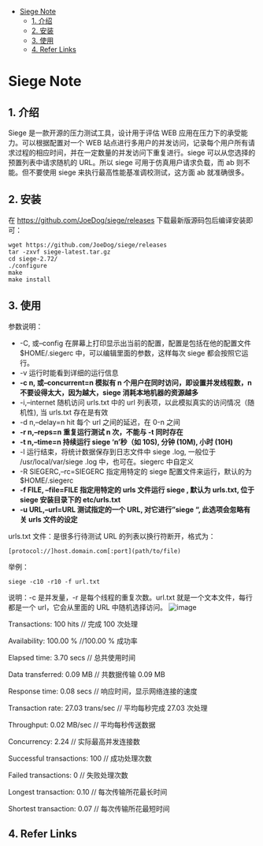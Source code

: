 - [Siege Note](#siege-note)
  - [1. 介绍](#1-介绍)
  - [2. 安装](#2-安装)
  - [3. 使用](#3-使用)
  - [4. Refer Links](#4-refer-links)

# Siege Note

## 1. 介绍

Siege 是一款开源的压力测试工具，设计用于评估 WEB 应用在压力下的承受能力。可以根据配置对一个 WEB 站点进行多用户的并发访问，记录每个用户所有请求过程的相应时间，并在一定数量的并发访问下重复进行。siege 可以从您选择的预置列表中请求随机的 URL。所以 siege 可用于仿真用户请求负载，而 ab 则不能。但不要使用 siege 来执行最高性能基准调校测试，这方面 ab 就准确很多。

## 2. 安装

在 https://github.com/JoeDog/siege/releases 下载最新版源码包后编译安装即可：
```shell
wget https://github.com/JoeDog/siege/releases
tar -zxvf siege-latest.tar.gz
cd siege-2.72/
./configure
make
make install
```

## 3. 使用

参数说明：
- -C, 或–config 在屏幕上打印显示出当前的配置，配置是包括在他的配置文件 $HOME/.siegerc 中，可以编辑里面的参数，这样每次 siege 都会按照它运行。
- -v 运行时能看到详细的运行信息
- **-c n, 或–concurrent=n 模拟有 n 个用户在同时访问，即设置并发线程数，n 不要设得太大，因为越大，siege 消耗本地机器的资源越多**
- -i,–internet 随机访问 urls.txt 中的 url 列表项，以此模拟真实的访问情况（随机性), 当 urls.txt 存在是有效
- -d n,–delay=n hit 每个 url 之间的延迟，在 0-n 之间
- **-r n,–reps=n 重复运行测试 n 次，不能与 -t 同时存在**
- **-t n,–time=n 持续运行 siege ‘n’秒（如 10S), 分钟 (10M), 小时 (10H)**
- -l 运行结束，将统计数据保存到日志文件中 siege .log, 一般位于 /usr/local/var/siege .log 中，也可在。siegerc 中自定义
- -R SIEGERC,–rc=SIEGERC 指定用特定的 siege 配置文件来运行，默认的为 $HOME/.siegerc
- **-f FILE, –file=FILE 指定用特定的 urls 文件运行 siege , 默认为 urls.txt, 位于 siege 安装目录下的 etc/urls.txt**
- **-u URL,–url=URL 测试指定的一个 URL, 对它进行”siege “, 此选项会忽略有关 urls 文件的设定**

urls.txt 文件：是很多行待测试 URL 的列表以换行符断开，格式为：
```
[protocol://]host.domain.com[:port](path/to/file)
```

举例：
```
siege -c10 -r10 -f url.txt
```
说明：-c 是并发量，-r 是每个线程的重复次数。url.txt 就是一个文本文件，每行都是一个 url，它会从里面的 URL 中随机选择访问。
![image](http://otaivnlxc.bkt.clouddn.com/jpg/2017/10/28/94ff33a39c1ea8ba4ed02ead98a6f9e7.jpg)

Transactions: 100 hits // 完成 100 次处理

Availability: 100.00 % //100.00 % 成功率

Elapsed time: 3.70 secs // 总共使用时间

Data transferred: 0.09 MB // 共数据传输 0.09 MB

Response time: 0.08 secs // 响应时间，显示网络连接的速度

Transaction rate: 27.03 trans/sec // 平均每秒完成 27.03 次处理

Throughput: 0.02 MB/sec // 平均每秒传送数据

Concurrency: 2.24 // 实际最高并发连接数

Successful transactions: 100 // 成功处理次数

Failed transactions: 0 // 失败处理次数

Longest transaction: 0.10 // 每次传输所花最长时间

Shortest transaction: 0.07 // 每次传输所花最短时间

## 4. Refer Links